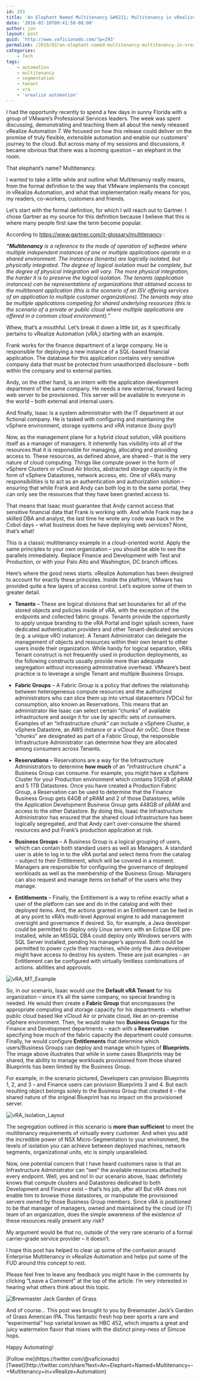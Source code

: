 ```yaml
---
id: 293
title: 'An Elephant Named Multitenancy &#8211; Multitenancy in vRealize Automation'
date: '2016-02-10T09:41:50-08:00'
author: jon
layout: post
guid: 'http://www.vaficionado.com/?p=293'
permalink: /2016/02/an-elephant-named-multitenancy-multitenancy-in-vrealize-automation/
categories:
    - Tech
tags:
    - automation
    - multitenancy
    - segmentation
    - tenant
    - vra
    - 'vrealize automation'
---
```


I had the opportunity recently to spend a few days in sunny Florida with a group of VMware’s Professional Services leaders. The week was spent discussing, demonstrating and teaching them all about the newly released vRealize Automation 7. We focused on how this release could deliver on the promise of truly flexible, extensible automation and enable our customers’ journey to the cloud. But across many of my sessions and discussions, it became obvious that there was a looming question – an elephant in the room.

That elephant’s name? Multitenancy.

I wanted to take a little while and outline what Multitenancy really means, from the formal definition to the way that VMware implements the concept in vRealize Automation, and what that implementation really means for you, my readers, co-workers, customers and friends.

Let’s start with the formal definition, for which I will reach out to Gartner. I chose Gartner as my source for this definition because I believe that this is where many people first saw the term become popular.

According to <https://www.gartner.com/it-glossary/multitenancy> :

***“Multitenancy*** *is a reference to the mode of operation of software where multiple independent instances of one or multiple applications operate in a shared environment. The instances (tenants) are logically isolated, but physically integrated. The degree of logical isolation must be complete, but the degree of physical integration will vary. The more physical integration, the harder it is to preserve the logical isolation. The tenants (application instances) can be representations of organizations that obtained access to the multitenant application (this is the scenario of an ISV offering services of an application to multiple customer organizations). The tenants may also be multiple applications competing for shared underlying resources (this is the scenario of a private or public cloud where multiple applications are offered in a common cloud environment).”*

Whew, that’s a mouthful. Let’s break it down a little bit, as it specifically pertains to vRealize Automation (vRA,) starting with an example.

Frank works for the finance department of a large company. He is responsible for deploying a new instance of a SQL-based financial application. The database for this application contains very sensitive company data that must be protected from unauthorized disclosure – both within the company and to external parties.

Andy, on the other hand, is an intern with the application development department of the same company. He needs a new external, forward facing web server to be provisioned. This server will be available to everyone in the world – both external and internal users.

And finally, Isaac is a system administrator with the IT department at our fictional company. He is tasked with configuring and maintaining the vSphere environment, storage systems and vRA instance (busy guy!)

Now, as the management plane for a hybrid cloud solution, vRA positions itself as a manager of managers. It inherently has visibility into all of the resources that it is responsible for managing, allocating and providing access to. These resources, as defined above, are shared – that is the very nature of cloud computing. Things like compute power in the form of vSphere Clusters or vCloud Air blocks, abstracted storage capacity in the form of vSphere Datastores, network access, etc. One of vRA’s many responsibilities is to act as an authentication and authorization solution – ensuring that while Frank and Andy can both log in to the same portal, they can only see the resources that they have been granted access to.

That means that Isaac must guarantee that Andy cannot access that sensitive financial data that Frank is working with. And while Frank may be a skilled DBA and analyst, the last time he wrote any code was back in the Cobol days – what business does he have deploying web services? None, that’s what!

This is a classic multitenancy example in a cloud-oriented world. Apply the same principles to your own organization – you should be able to see the parallels immediately. Replace Finance and Development with Test and Production, or with your Palo Alto and Washington, DC branch offices.

Here’s where the good news starts. vRealize Automation has been designed to account for exactly these principles. Inside the platform, VMware has provided quite a few layers of access control. Let’s explore some of them in greater detail.

- **Tenants** – These are logical divisions that set boundaries for all of the stored objects and policies inside of vRA, with the exception of the endpoints and collected fabric groups. Tenants provide the opportunity to apply unique branding to the vRA Portal and login splash screen, have dedicated authentication providers and other Tenant-dedicated services (e.g. a unique vRO instance). A Tenant Administrator can delegate the management of objects and resources within their own tenant to other users inside their organization. While handy for logical separation, vRA’s Tenant construct is not frequently used in production deployments, as the following constructs usually provide more than adequate segregation without increasing administrative overhead. VMware’s best practice is to leverage a single Tenant and multiple Business Groups.

- **Fabric Groups** – A Fabric Group is a policy that defines the relationship between heterogeneous compute resources and the authorized administrators who can slice them up into virtual datacenters (VDCs) for consumption, also known as Reservations. This means that an administrator like Isaac can select certain “chunks” of available infrastructure and assign it for use by specific sets of consumers. Examples of an “infrastructure chunk” can include a vSphere Cluster, a vSphere Datastore, an AWS instance or a vCloud Air ovDC. Once these “chunks” are designated as part of a Fabric Group, the responsible Infrastructure Administrator can determine how they are allocated among consumers across Tenants.

- **Reservations** – Reservations are a way for the Infrastructure Administrators to determine **how much** of an “infrastructure chunk” a Business Group can consume. For example, you might have a vSphere Cluster for your Production environment which contains 512GB of pRAM and 5 1TB Datastores. Once you have created a Production Fabric Group, a Reservation can be used to determine that the Finance Business Group gets 64GB of pRAM and 2 of those Datastores, while the Application Development Business Group gets 448GB of pRAM and access to the other Datastore. By doing this, Isaac the Infrastructure Administrator has ensured that the shared cloud infrastructure has been logically segregated, and that Andy can’t over-consume the shared resources and put Frank’s production application at risk.

- **Business Groups** – A Business Group is a logical grouping of users, which can contain both standard users as well as Managers. A standard user is able to log in to the vRA portal and select items from the catalog – subject to their Entitlement, which will be covered in a moment. Managers are responsible for configuring the governance of deployed workloads as well as the membership of the Business Group. Managers can also request and manage items on behalf of the users who they manage.

- **Entitlements** – Finally, the Entitlement is a way to refine exactly what a user of the platform can see and do in the catalog and with their deployed items. And, the actions granted in an Entitlement can be tied in at any point to vRA’s multi-level Approval engine to add management oversight and governance if desired. So, for example, a Java developer could be permitted to deploy only Linux servers with an Eclipse IDE pre-installed, while an MSSQL DBA could deploy only Windows servers with SQL Server installed, pending his manager’s approval. Both could be permitted to power cycle their machines, while only the Java developer might have access to destroy his system. These are just examples – an Entitlement can be configured with virtually limitless combinations of actions. abilities and approvals.

![vRA_MT_Example](https://www.vaficionado.com/wp-content/uploads/2016/02/vRA_MT_Example.png)

So, in our scenario, Isaac would use the **Default vRA Tenant** for his organization – since it’s all the same company, no special branding is needed. He would then create a **Fabric Group** that encompasses the appropriate computing and storage capacity for his departments – whether public cloud based like vCloud Air or private cloud, like an on-premise vSphere environment. Then, he would make two **Business Groups** for the Finance and Development departments – each with a **Reservation** specifying how much of the fabric capacity the department could consume. Finally, he would configure **Entitlements** that determine which users/Business Groups can deploy and manage which types of **Blueprints**. The image above illustrates that while in some cases Blueprints may be shared, the ability to manage workloads provisioned from those shared Blueprints has been limited by the Business Group.

For example, in the scenario pictured, Developers can provision Blueprints 1, 2, and 3 – and Finance users can provision Blueprints 3 and 4. But each resulting object belongs solely to the Business Group that created it – the shared nature of the original Blueprint has no impact on the provisioned server.

![vRA_Isolation_Layout](https://www.vaficionado.com/wp-content/uploads/2016/02/vRA_Isolation_Layout.png)

The segregation outlined in this scenario is **more than sufficient** to meet the multitenancy requirements of virtually every customer. And when you add the incredible power of NSX Micro-Segmentation to your environment, the levels of isolation you can achieve between deployed machines, network segments, organizational units, etc is simply unparalleled.

Now, one potential concern that I have heard customers raise is that an Infrastructure Administrator can “see” the available resources attached to every endpoint. Well, yes and no! In our scenario above, Isaac definitely knows that compute clusters and Datastores dedicated to both Development and Finance exist – that’s his job, after all! But vRA does not enable him to browse those datastores, or manipulate the provisioned servers owned by those Business Group members. Since vRA is positioned to be that manager of managers, owned and maintained by the cloud (or IT) team of an organization, does the simple awareness of the existence of these resources really present any risk?

My argument would be that no, outside of the very rare scenario of a formal carrier-grade service provider – it doesn’t.

I hope this post has helped to clear up some of the confusion around Enterprise Multitenancy in vRealize Automation and helps put some of the FUD around this concept to rest.

Please feel free to leave any feedback you might have in the comments by clicking “Leave a Comment” at the top of the article. I’m very interested in hearing what others think about this topic.

![Brewmaster Jack Garden of Grass](https://www.vaficionado.com/wp-content/uploads/2016/02/Garden_Of_Grass-768x1024.jpg)

And of course… This post was brought to you by Brewmaster Jack’s Garden of Grass American IPA. This fantastic fresh hop beer sports a rare and “experimental” hop varietal known as HBC 452, which imparts a great and juicy watermelon flavor that mixes with the distinct piney-ness of Simcoe hops.

Happy Automating!

<div class="twttr_buttons"><div class="twttr_followme"> [Follow me](https://twitter.com/@vaficionado) </div></div><div class="twttr_buttons"><div class="twttr_twitter"> [Tweet](http://twitter.com/share?text=An+Elephant+Named+Multitenancy+-+Multitenancy+in+vRealize+Automation)</div></div>
